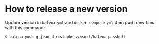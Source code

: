 # How to release a new version

Update version in `balena.yml` and `docker-compose.yml` then push new files with this command:

```
$ balena push g_jean_christophe_vassort/balena-passbolt
```